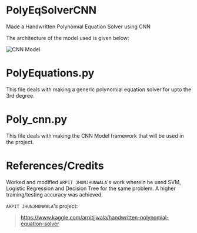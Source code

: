 # PolyEqSolverCNN
Made a Handwritten Polynomial Equation Solver using CNN

The architecture of the model used is given below: 

![CNN Model](https://i.ibb.co/J31vzMB/CNN-2.png)

# PolyEquations.py 

This file deals with making a generic polynomial equation solver for upto the 3rd degree. 

# Poly_cnn.py 

This file deals with making the CNN Model framework that will be used in the project. 

# References/Credits 

Worked and modified `ARPIT JHUNJHUNWALA`'s work wherein he used SVM, Logistic Regression and Decision Tree for the same problem. A higher training/testing accuracy was achieved. 

`ARPIT JHUNJHUNWALA`'s project: 
> https://www.kaggle.com/arpitjjwala/handwritten-polynomial-equation-solver 
